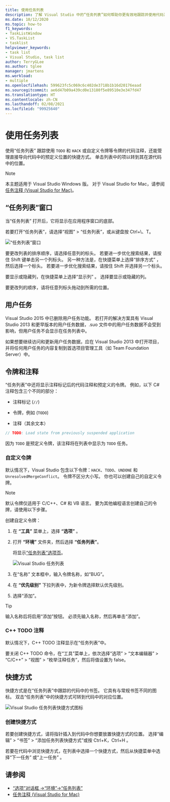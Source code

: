 ```yaml
---
title: 使用任务列表
description: 了解 Visual Studio 中的“任务列表”如何帮助你更有效地跟踪并使用代码注释。
ms.date: 10/12/2020
ms.topic: how-to
f1_keywords:
- TaskListWindow
- VS.TaskList
- tasklist
helpviewer_keywords:
- task list
- Visual Studio, task list
author: TerryGLee
ms.author: tglee
manager: jmartens
ms.workload:
- multiple
ms.openlocfilehash: 599623fc5c069c6c402de3718b1b16d20176eaad
ms.sourcegitcommit: ae6d47b09a439cd0e13180f5e89510e3e347fd47
ms.translationtype: HT
ms.contentlocale: zh-CN
ms.lasthandoff: 02/08/2021
ms.locfileid: "99925640"
---
```

# <a name="use-the-task-list"></a>使用任务列表

使用“任务列表”  跟踪使用 `TODO` 和 `HACK` 或自定义令牌等令牌的代码注释，还能管理直接导向代码中的预定义位置的快捷方式。 单击列表中的项以转到其在源代码中的位置。

> [!NOTE]
> 本主题适用于 Visual Studio  Windows 版。 对于 Visual Studio for Mac，请参阅[任务注释 (Visual Studio for Mac)](/visualstudio/mac/task-comments)。

## <a name="the-task-list-window"></a>“任务列表”窗口

当“任务列表”  打开后，它将显示在应用程序窗口的底部。

若要打开“任务列表”，请选择“视图” > “任务列表”，或从键盘按 Ctrl+\\、T。

![“任务列表”窗口](../ide/media/vs2015_task_list.png)

要更改列表的排序顺序，请选择任意列的标头。 若要进一步优化搜索结果，请按住 Shift  键单击另一个列标头。 另一种方法是，在快捷菜单上选择“排序方式”  ，然后选择一个标头。 若要进一步优化搜索结果，请按住 Shift  并选择另一个标头。

要显示或隐藏列，在快捷菜单上选择“显示列”  。 选择要显示或隐藏的列。

要更改列的顺序，请将任意列标头拖动到所需的位置。

## <a name="user-tasks"></a>用户任务

Visual Studio 2015 中已删除用户任务功能。 若打开的解决方案具有 Visual Studio 2013 和更早版本的用户任务数据，.suo  文件中的用户任务数据不会受到影响，但用户任务不会显示在任务列表中。

如果想要继续访问和更新用户任务数据，应在 Visual Studio 2013 中打开项目，并将任何用户任务的内容复制到首选项目管理工具（如 Team Foundation Server）中。

## <a name="tokens-and-comments"></a>令牌和注释

 “任务列表”中还将显示注释标记后的代码注释和预定义的令牌。 例如，以下 C# 注释包含三个不同的部分：

- 注释标记 (`//`)

- 令牌，例如 (`TODO`)

- 注释（其余文本）

```csharp
// TODO: Load state from previously suspended application
```

因为 `TODO` 是预定义令牌，该注释将在列表中显示为 `TODO` 任务。

### <a name="custom-tokens"></a>自定义令牌

默认情况下，Visual Studio 包含以下令牌：`HACK`、`TODO`、`UNDONE` 和 `UnresolvedMergeConflict`。 令牌不区分大小写。 你也可以创建自己的自定义令牌。

> [!NOTE]
> 默认令牌仅适用于 C/C++、C# 和 VB 语言。 要为其他编程语言创建自己的令牌，请使用以下步骤。

创建自定义令牌：

1. 在 **“工具”** 菜单上，选择 **“选项”** 。

2. 打开 **“环境”** 文件夹，然后选择 **“任务列表”**。

   将显示[“任务列表”选项页](../ide/reference/task-list-environment-options-dialog-box.md)。

   ![Visual Studio 任务列表](../ide/media/vs2015_task_list_options.png)

3. 在“名称” 文本框中，输入令牌名称，如“BUG”。

4. 在 **“优先级别”** 下拉列表中，为新令牌选择默认优先级别。

5. 选择“添加”。

> [!TIP]
> 输入名称后将启用“添加”按钮。 必须先输入名称，然后再单击“添加”。

### <a name="c-todo-comments"></a>C++ TODO 注释

默认情况下，C++ TODO 注释显示在“任务列表”中。

要关闭 C++ TODO 命令，在“工具”菜单上，依次选择“选项” > “文本编辑器” > “C/C++” > “视图” > “枚举注释任务”，然后将值设置为 false。

## <a name="shortcuts"></a>快捷方式

快捷方式是在“任务列表”中跟踪的代码中的书签。 它具有与常规书签不同的图标。 双击“任务列表”中的快捷方式可转到代码中的对应位置。

![Visual Studio 任务列表快捷方式图标](../ide/media/vs2015_task_list_bookmark.png)

### <a name="create-a-shortcut"></a>创建快捷方式

若要创建快捷方式，请将指针插入到代码中你想要放置快捷方式的位置。 选择“编辑” > “书签” > “添加任务列表快捷方式”或按 Ctrl+K，Ctrl+H      。

若要在代码中浏览快捷方式，在列表中选择一个快捷方式，然后从快捷菜单中选择“下一任务”  或“上一任务”  。

## <a name="see-also"></a>请参阅

- [“选项”对话框 ->“环境”->“任务列表”](../ide/reference/task-list-environment-options-dialog-box.md)
- [任务注释 (Visual Studio for Mac)](/visualstudio/mac/task-comments)
